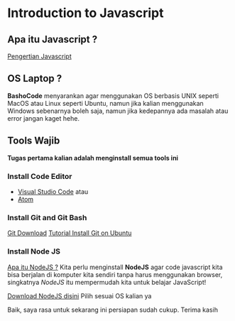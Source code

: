 # Introduction to Javascript

## Apa itu Javascript ?

[Pengertian Javascript](https://id.wikipedia.org/wiki/JavaScript)

## OS Laptop ?

**BashoCode** menyarankan agar menggunakan OS berbasis UNIX seperti MacOS atau Linux seperti Ubuntu, namun jika kalian menggunakan Windows sebenarnya boleh saja, namun jika kedepannya ada masalah atau error jangan kaget hehe.

## Tools Wajib

**Tugas pertama kalian adalah menginstall semua tools ini**

### Install Code Editor

- [Visual Studio Code](https://code.visualstudio.com/)
  atau
- [Atom](https://atom.io/)

### Install Git and Git Bash

[Git Download](https://git-scm.com/downloads)
[Tutorial Install Git on Ubuntu](https://youtu.be/9PXYepsmKWQ)

### Install Node JS

[Apa itu NodeJS ?](https://www.codepolitan.com/mengenal-nodejs-5880234fe9ae3)
Kita perlu menginstall **NodeJS** agar code javascript kita bisa berjalan di komputer kita sendiri tanpa harus menggunakan browser, singkatnya _NodeJS_ itu mempermudah kita untuk belajar JavaScript!

[Download NodeJS disini](https://nodejs.org/en/download/)
Pilih sesuai OS kalian ya

Baik, saya rasa untuk sekarang ini persiapan sudah cukup. Terima kasih
